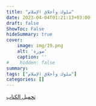 ```yaml
---
title: "سلوك وأخلاق الإسلام"
date: 2023-04-04T01:21:13+03:00
draft: false
ShowToc: False
hideSummary: true
cover:
    image: img/19.png
    alt: 'صورة'
    caption: ''
#    hidden: false
summary: 
tags: ["سلوك وأخلاق الإسلام"]
categories: []
---
```

[تحميل الكتاب](./../../books/19.pdf)

